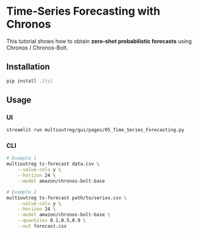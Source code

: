 # Time-Series Forecasting with Chronos

This tutorial shows how to obtain **zero-shot probabilistic forecasts** using Chronos / Chronos-Bolt.

## Installation 
```bash
pip install .[ts]
```

## Usage

### UI
```bash
streamlit run multioutreg/gui/pages/05_Time_Series_Forecasting.py
```

### CLI

```bash
# Example 1
multioutreg ts-forecast data.csv \
    --value-cols y \
    --horizon 24 \
    --model amazon/chronos-bolt-base

# Example 2
multioutreg ts-forecast path/to/series.csv \
    --value-cols y \
    --horizon 24 \
    --model amazon/chronos-bolt-base \
    --quantiles 0.1,0.5,0.9 \
    --out forecast.csv
```


